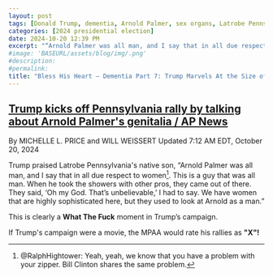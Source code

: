 ```yaml
---
layout: post
tags: [Donald Trump, dementia, Arnold Palmer, sex organs, Latrobe Pennsylvania]
categories: [2024 presidential election]
date: 2024-10-20 12:39 PM
excerpt: "“Arnold Palmer was all man, and I say that in all due respect to women. This is a guy that was all man. When he took the showers with other pros, they came out of there. They said, ‘Oh my God. That’s unbelievable,’ I had to say. We have women that are highly sophisticated here, but they used to look at Arnold as a man.”"
#image: 'BASEURL/assets/blog/img/.png'
#description:
#permalink:
title: "Bless His Heart – Dementia Part 7: Trump Marvels At the Size of the Size of Arnold Palmer's Balls (LPGA Pros Don't Have These Balls)"
---
```



## [Trump kicks off Pennsylvania rally by talking about Arnold Palmer's genitalia / AP News](https://apnews.com/article/trump-arnold-palmer-closing-arguments-latrobe-pennsylvania-2bea9620c523e531a55259200215284e)

By  MICHELLE L. PRICE and WILL WEISSERT
Updated 7:12 AM EDT, October 20, 2024

Trump praised Latrobe Pennsylvania's native son, “Arnold Palmer was all man, and I say that in all due respect to women[^11]. This is a guy that was all man. When he took the showers with other pros, they came out of there. They said, ‘Oh my God. That’s unbelievable,’ I had to say. We have women that are highly sophisticated here, but they used to look at Arnold as a man.”

[^11]: @RalphHightower: Yeah, yeah, we know that you have a problem with your zipper. Bill Clinton shares the same problem.

This is clearly a **What The Fuck** moment in Trump’s campaign.

If Trump's campaign were a movie, the MPAA would rate his rallies as **"X"!**
